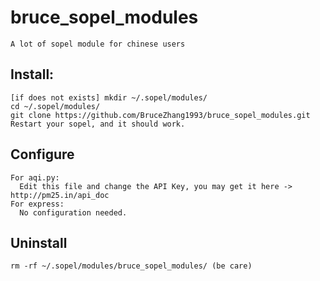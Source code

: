 # bruce_sopel_modules
    A lot of sopel module for chinese users

## Install:
    [if does not exists] mkdir ~/.sopel/modules/
    cd ~/.sopel/modules/
    git clone https://github.com/BruceZhang1993/bruce_sopel_modules.git
    Restart your sopel, and it should work.
    
## Configure
    For aqi.py:
      Edit this file and change the API Key, you may get it here -> http://pm25.in/api_doc
    For express:
      No configuration needed.
    
## Uninstall
    rm -rf ~/.sopel/modules/bruce_sopel_modules/ (be care)
